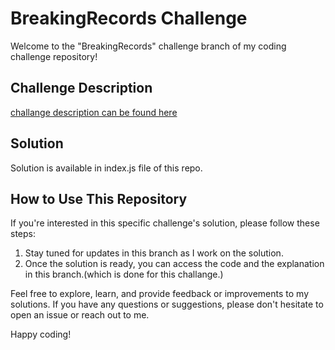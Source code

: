 # BreakingRecords Challenge

Welcome to the "BreakingRecords" challenge branch of my coding challenge repository!

## Challenge Description

[challange description can be found here](https://www.hackerrank.com/challenges/breaking-best-and-worst-records/problem?isFullScreen=true)

## Solution

Solution is available in index.js file of this repo.
## How to Use This Repository

If you're interested in this specific challenge's solution, please follow these steps:

1. Stay tuned for updates in this branch as I work on the solution.
2. Once the solution is ready, you can access the code and the explanation in this branch.(which is done for this challange.)


Feel free to explore, learn, and provide feedback or improvements to my solutions. If you have any questions or suggestions, please don't hesitate to open an issue or reach out to me.

Happy coding!
